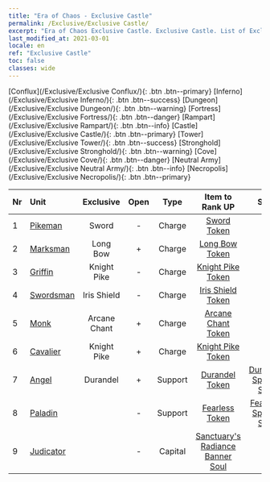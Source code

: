 ```yaml
---
title: "Era of Chaos - Exclusive Castle"
permalink: /Exclusive/Exclusive Castle/
excerpt: "Era of Chaos Exclusive Castle. Exclusive Castle. List of Exclusive Castlein Era of Chaos"
last_modified_at: 2021-03-01
locale: en
ref: "Exclusive Castle"
toc: false
classes: wide
---
```

 [Conflux](/Exclusive/Exclusive Conflux/){: .btn .btn--primary} [Inferno](/Exclusive/Exclusive Inferno/){: .btn .btn--success} [Dungeon](/Exclusive/Exclusive Dungeon/){: .btn .btn--warning} [Fortress](/Exclusive/Exclusive Fortress/){: .btn .btn--danger} [Rampart](/Exclusive/Exclusive Rampart/){: .btn .btn--info} [Castle](/Exclusive/Exclusive Castle/){: .btn .btn--primary} [Tower](/Exclusive/Exclusive Tower/){: .btn .btn--success} [Stronghold](/Exclusive/Exclusive Stronghold/){: .btn .btn--warning} [Cove](/Exclusive/Exclusive Cove/){: .btn .btn--danger} [Neutral Army](/Exclusive/Exclusive Neutral Army/){: .btn .btn--info} [Necropolis](/Exclusive/Exclusive Necropolis/){: .btn .btn--primary} 

  | Nr |         Unit        |   Exclusive   | Open  |    Type   |  Item to Rank UP      |  Skin   |
  |:---|:--------------------|:-------------:|:-----:|:---------:|:---------------------:|:-------:|
  | 1  | [Pikeman](/units/Pikeman/) | Sword | - | Charge | [Sword Token](/Items/con_163/) | - |
  | 2  | [Marksman](/units/Marksman/) | Long Bow | + | Charge | [Long Bow Token](/Items/con_134/) | - |
  | 3  | [Griffin](/units/Griffin/) | Knight Pike | - | Charge | [Knight Pike Token](/Items/con_210/) | - |
  | 4  | [Swordsman](/units/Swordsman/) | Iris Shield | - | Charge | [Iris Shield Token](/Items/con_153/) | - |
  | 5  | [Monk](/units/Monk/) | Arcane Chant | + | Charge | [Arcane Chant Token](/Items/con_122/) | - |
  | 6  | [Cavalier](/units/Cavalier/) | Knight Pike | + | Charge | [Knight Pike Token](/Items/con_210/) | - |
  | 7  | [Angel](/units/Angel/) | Durandel | + | Support | [Durandel Token](/Items/con_1313/) | [Durandel Special Skin](/Items/con_736/) |
  | 8  | [Paladin](/units/Paladin/) |  | - | Support | [Fearless Token](/Items/con_337/) | [Fearless Special Skin](/Items/con_1107/) |
  | 9  | [Judicator](/units/Judicator/) |  | - | Capital | [Sanctuary's Radiance Banner Soul](/Items/con_723/) | - |
